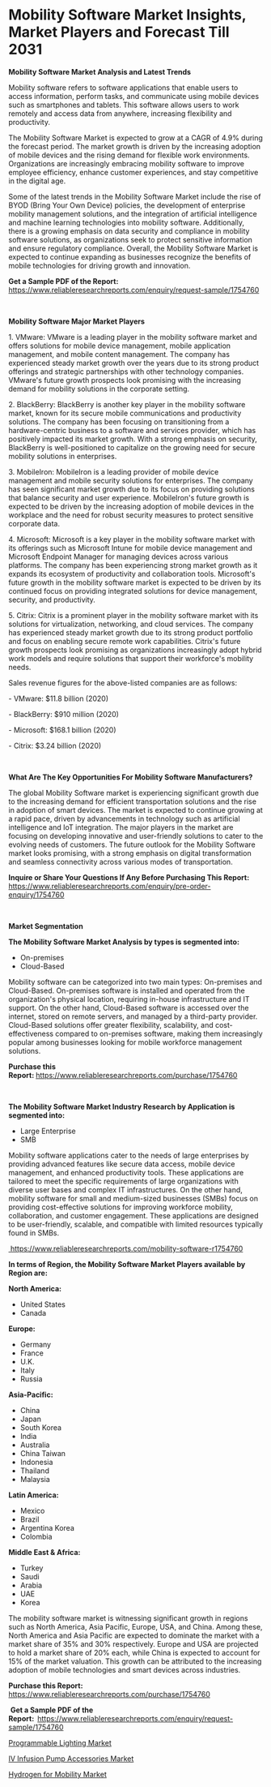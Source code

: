 <p><h1>Mobility Software Market Insights, Market Players and Forecast Till 2031</h1></p><p><strong>Mobility Software Market Analysis and Latest Trends</strong></p>
<p><p>Mobility software refers to software applications that enable users to access information, perform tasks, and communicate using mobile devices such as smartphones and tablets. This software allows users to work remotely and access data from anywhere, increasing flexibility and productivity. </p><p>The Mobility Software Market is expected to grow at a CAGR of 4.9% during the forecast period. The market growth is driven by the increasing adoption of mobile devices and the rising demand for flexible work environments. Organizations are increasingly embracing mobility software to improve employee efficiency, enhance customer experiences, and stay competitive in the digital age.</p><p>Some of the latest trends in the Mobility Software Market include the rise of BYOD (Bring Your Own Device) policies, the development of enterprise mobility management solutions, and the integration of artificial intelligence and machine learning technologies into mobility software. Additionally, there is a growing emphasis on data security and compliance in mobility software solutions, as organizations seek to protect sensitive information and ensure regulatory compliance. Overall, the Mobility Software Market is expected to continue expanding as businesses recognize the benefits of mobile technologies for driving growth and innovation.</p></p>
<p><strong>Get a Sample PDF of the Report:&nbsp;</strong> <a href="https://www.reliableresearchreports.com/enquiry/request-sample/1754760">https://www.reliableresearchreports.com/enquiry/request-sample/1754760</a></p>
<p>&nbsp;</p>
<p><strong>Mobility Software Major Market Players</strong></p>
<p><p>1. VMware: VMware is a leading player in the mobility software market and offers solutions for mobile device management, mobile application management, and mobile content management. The company has experienced steady market growth over the years due to its strong product offerings and strategic partnerships with other technology companies. VMware's future growth prospects look promising with the increasing demand for mobility solutions in the corporate setting.</p><p>2. BlackBerry: BlackBerry is another key player in the mobility software market, known for its secure mobile communications and productivity solutions. The company has been focusing on transitioning from a hardware-centric business to a software and services provider, which has positively impacted its market growth. With a strong emphasis on security, BlackBerry is well-positioned to capitalize on the growing need for secure mobility solutions in enterprises.</p><p>3. MobileIron: MobileIron is a leading provider of mobile device management and mobile security solutions for enterprises. The company has seen significant market growth due to its focus on providing solutions that balance security and user experience. MobileIron's future growth is expected to be driven by the increasing adoption of mobile devices in the workplace and the need for robust security measures to protect sensitive corporate data.</p><p>4. Microsoft: Microsoft is a key player in the mobility software market with its offerings such as Microsoft Intune for mobile device management and Microsoft Endpoint Manager for managing devices across various platforms. The company has been experiencing strong market growth as it expands its ecosystem of productivity and collaboration tools. Microsoft's future growth in the mobility software market is expected to be driven by its continued focus on providing integrated solutions for device management, security, and productivity.</p><p>5. Citrix: Citrix is a prominent player in the mobility software market with its solutions for virtualization, networking, and cloud services. The company has experienced steady market growth due to its strong product portfolio and focus on enabling secure remote work capabilities. Citrix's future growth prospects look promising as organizations increasingly adopt hybrid work models and require solutions that support their workforce's mobility needs.</p><p>Sales revenue figures for the above-listed companies are as follows:</p><p>- VMware: $11.8 billion (2020)</p><p>- BlackBerry: $910 million (2020)</p><p>- Microsoft: $168.1 billion (2020)</p><p>- Citrix: $3.24 billion (2020)</p></p>
<p>&nbsp;</p>
<p><strong>What Are The Key Opportunities For Mobility Software Manufacturers?</strong></p>
<p><p>The global Mobility Software market is experiencing significant growth due to the increasing demand for efficient transportation solutions and the rise in adoption of smart devices. The market is expected to continue growing at a rapid pace, driven by advancements in technology such as artificial intelligence and IoT integration. The major players in the market are focusing on developing innovative and user-friendly solutions to cater to the evolving needs of customers. The future outlook for the Mobility Software market looks promising, with a strong emphasis on digital transformation and seamless connectivity across various modes of transportation.</p></p>
<p><strong>Inquire or Share Your Questions If Any Before Purchasing This Report:</strong> <a href="https://www.reliableresearchreports.com/enquiry/pre-order-enquiry/1754760">https://www.reliableresearchreports.com/enquiry/pre-order-enquiry/1754760</a></p>
<p>&nbsp;</p>
<p><strong>Market Segmentation</strong></p>
<p><strong>The Mobility Software Market Analysis by types is segmented into:</strong></p>
<p><ul><li>On-premises</li><li>Cloud-Based</li></ul></p>
<p><p>Mobility software can be categorized into two main types: On-premises and Cloud-Based. On-premises software is installed and operated from the organization's physical location, requiring in-house infrastructure and IT support. On the other hand, Cloud-Based software is accessed over the internet, stored on remote servers, and managed by a third-party provider. Cloud-Based solutions offer greater flexibility, scalability, and cost-effectiveness compared to on-premises software, making them increasingly popular among businesses looking for mobile workforce management solutions.</p></p>
<p><strong>Purchase this Report:&nbsp;</strong><a href="https://www.reliableresearchreports.com/purchase/1754760">https://www.reliableresearchreports.com/purchase/1754760</a></p>
<p>&nbsp;</p>
<p><strong>The Mobility Software Market Industry Research by Application is segmented into:</strong></p>
<p><ul><li>Large Enterprise</li><li>SMB</li></ul></p>
<p><p>Mobility software applications cater to the needs of large enterprises by providing advanced features like secure data access, mobile device management, and enhanced productivity tools. These applications are tailored to meet the specific requirements of large organizations with diverse user bases and complex IT infrastructures. On the other hand, mobility software for small and medium-sized businesses (SMBs) focus on providing cost-effective solutions for improving workforce mobility, collaboration, and customer engagement. These applications are designed to be user-friendly, scalable, and compatible with limited resources typically found in SMBs.</p></p>
<p><a href="https://www.reliableresearchreports.com/mobility-software-r1754760">&nbsp;https://www.reliableresearchreports.com/mobility-software-r1754760</a></p>
<p><strong>In terms of Region, the Mobility Software Market Players available by Region are:</strong></p>
<p>
    <p> <strong> North America: </strong>
        <ul>
            <li>United States</li>
            <li>Canada</li>
        </ul>
        </p> 
    <p> <strong> Europe: </strong>
        <ul>
            <li>Germany</li>
            <li>France</li>
            <li>U.K.</li>
            <li>Italy</li>
            <li>Russia</li>
        </ul>
        </p> 
    <p> <strong> Asia-Pacific: </strong>
        <ul>
            <li>China</li>
            <li>Japan</li>
            <li>South Korea</li>
            <li>India</li>
            <li>Australia</li>
            <li>China Taiwan</li>
            <li>Indonesia</li>
            <li>Thailand</li>
            <li>Malaysia</li>
        </ul>
        </p> 
    <p> <strong> Latin America: </strong>
        <ul>
            <li>Mexico</li>
            <li>Brazil</li>
            <li>Argentina Korea</li>
            <li>Colombia</li>
        </ul>
        </p> 
    <p> <strong> Middle East & Africa: </strong>
        <ul>
            <li>Turkey</li>
            <li>Saudi</li>
            <li>Arabia</li>
            <li>UAE</li>
            <li>Korea</li>
        </ul>
    </p>
    </p>
<p><p>The mobility software market is witnessing significant growth in regions such as North America, Asia Pacific, Europe, USA, and China. Among these, North America and Asia Pacific are expected to dominate the market with a market share of 35% and 30% respectively. Europe and USA are projected to hold a market share of 20% each, while China is expected to account for 15% of the market valuation. This growth can be attributed to the increasing adoption of mobile technologies and smart devices across industries.</p></p>
<p><strong>Purchase this Report: </strong><a href="https://www.reliableresearchreports.com/purchase/1754760">https://www.reliableresearchreports.com/purchase/1754760</a></p>
<p>&nbsp;<strong>Get a Sample PDF of the Report:&nbsp;&nbsp;</strong><a href="https://www.reliableresearchreports.com/enquiry/request-sample/1754760">https://www.reliableresearchreports.com/enquiry/request-sample/1754760</a></p>
<p><strong></strong></p>
<p><p><a href="https://github.com/faisalayoob601/Market-Research-Report-List-1/blob/main/programmable-lighting-market.md">Programmable Lighting Market</a></p><p><a href="https://view.publitas.com/reportprime-1/iv-infusion-pump-accessories-market-outlook-and-forecast-from-2024-to-2031/">IV Infusion Pump Accessories Market</a></p><p><a href="https://github.com/nafiafirdania/Market-Research-Report-List-1/blob/main/hydrogen-for-mobility-market.md">Hydrogen for Mobility Market</a></p></p>